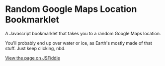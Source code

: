 Random Google Maps Location Bookmarklet
=======================================

A Javascript bookmarklet that takes you to a random Google Maps location.

You'll probably end up over water or ice, as Earth's mostly made of that stuff. Just keep clicking, nbd.

[View the page on JSFiddle](http://jsfiddle.net/a63ku52u/)
